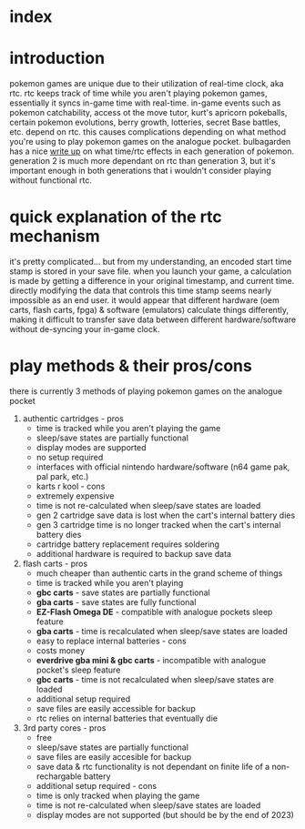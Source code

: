 # index

# introduction
pokemon games are unique due to their utilization of real-time clock, aka rtc. rtc keeps track of time while you aren't playing pokemon games, essentially it syncs in-game time with real-time. in-game events such as pokemon catchability, access ot the move tutor, kurt's apricorn pokeballs, certain pokemon evolutions, berry growth, lotteries, secret Base battles, etc. depend on rtc. this causes complications depending on what method you're using to play pokemon games on the analogue pocket. bulbagarden has a nice [write up](https://bulbapedia.bulbagarden.net/wiki/Time) on what time/rtc effects in each generation of pokemon. generation 2 is much more dependant on rtc than generation 3, but it's important enough in both generations that i wouldn't consider playing without functional rtc.

# quick explanation of the rtc mechanism
it's pretty complicated... but from my understanding, an encoded start time stamp is stored in your save file. when you launch your game, a calculation is made by getting a difference in your original timestamp, and current time. directly modifying the data that controls this time stamp seems nearly impossible as an end user. it would appear that different hardware (oem carts, flash carts, fpga) & software (emulators) calculate things differently, making it difficult to transfer save data between different hardware/software without de-syncing your in-game clock.

# play methods & their pros/cons
there is currently 3 methods of playing pokemon games on the analogue pocket
  1. authentic cartridges
    - pros
      - time is tracked while you aren't playing the game
      - sleep/save states are partially functional
      - display modes are supported
      - no setup required
      - interfaces with official nintendo hardware/software (n64 game pak, pal park, etc.)
      - karts r kool
    - cons
      - extremely expensive
      - time is not re-calculated when sleep/save states are loaded
      - gen 2 cartridge save data is lost when the cart's internal battery dies
      - gen 3 cartridge time is no longer tracked when the cart's internal battery dies
      - cartridge battery replacement requires soldering
      - additional hardware is required to backup save data
  2. flash carts
    - pros
      - much cheaper than authentic carts in the grand scheme of things
      - time is tracked while you aren't playing
      - **gbc carts** - save states are partially functional
      - **gba carts** - save states are fully functional
      - **EZ-Flash Omega DE** - compatible with analogue pockets sleep feature
      - **gba carts** - time is recalculated when sleep/save states are loaded
      - easy to replace internal batteries
    - cons
      - costs money
      - **everdrive gba mini & gbc carts** - incompatible with analogue pocket's sleep feature
      - **gbc carts** - time is not recalculated when sleep/save states are loaded
      - additional setup required
      - save files are easily accessible for backup
      - rtc relies on internal batteries that eventually die 
  3. 3rd party cores
    - pros
      - free
      - sleep/save states are partially functional
      - save files are easily accesible for backup
      - save data & rtc functionality is not dependant on finite life of a non-rechargable battery
      - additional setup required 
    - cons
      - time is only tracked when playing the game
      - time is not re-calculated when sleep/save states are loaded
      - display modes are not supported (but should be by the end of 2023)
